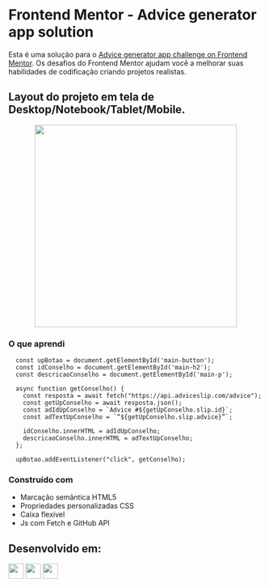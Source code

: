 # Frontend Mentor - Advice generator app solution

Esta é uma solução para o [Advice generator app challenge on Frontend Mentor](https://www.frontendmentor.io/challenges/advice-generator-app-QdUG-13db). 
Os desafios do Frontend Mentor ajudam você a melhorar suas habilidades de codificação criando projetos realistas.

## Layout do projeto em tela de Desktop/Notebook/Tablet/Mobile.

<div align="center">

  <img src="" width="400px"/>

</div>

### O que aprendi

```Js
  const upBotao = document.getElementById('main-button');
  const idConselho = document.getElementById('main-h2');
  const descricaoConselho = document.getElementById('main-p');

  async function getConselho() {
    const resposta = await fetch("https://api.adviceslip.com/advice");
    const getUpConselho = await resposta.json();
    const adIdUpConselho = `Advice #${getUpConselho.slip.id}`;
    const adTextUpConselho = `“${getUpConselho.slip.advice}”`;

    idConselho.innerHTML = adIdUpConselho;
    descricaoConselho.innerHTML = adTextUpConselho;
  };

  upBotao.addEventListener("click", getConselho);
```

### Construído com

- Marcação semântica HTML5
- Propriedades personalizadas CSS
- Caixa flexível
- Js com Fetch e GitHub API

## Desenvolvido em:

<div>
  <img src="https://cdn.jsdelivr.net/gh/devicons/devicon/icons/html5/html5-original.svg" width="30px"/>
  <img src="https://cdn.jsdelivr.net/gh/devicons/devicon/icons/css3/css3-original.svg" width="30px"/>
  <img src="https://cdn.jsdelivr.net/gh/devicons/devicon/icons/javascript/javascript-plain.svg" width="30px"/>
</div>
